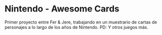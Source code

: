 # Nintendo - Awesome Cards

Primer proyecto entre Fer & Jere, trabajando en un muestrario de cartas de personajes a lo largo de los años de Nintendo.
PD: Y otros juegos más.
